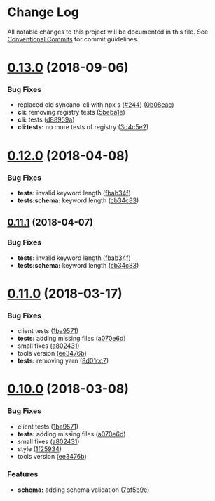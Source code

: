 # Change Log

All notable changes to this project will be documented in this file.
See [Conventional Commits](https://conventionalcommits.org) for commit guidelines.

<a name="0.13.0"></a>
# [0.13.0](https://github.com/Syncano/syncano-node/compare/v0.12.1...v0.13.0) (2018-09-06)


### Bug Fixes

* replaced old syncano-cli with npx s ([#244](https://github.com/Syncano/syncano-node/issues/244)) ([0b08eac](https://github.com/Syncano/syncano-node/commit/0b08eac))
* **cli:** removing registry tests ([5beba1e](https://github.com/Syncano/syncano-node/commit/5beba1e))
* **cli:** tests ([d88959a](https://github.com/Syncano/syncano-node/commit/d88959a))
* **cli:tests:** no more tests of registry ([3d4c5e2](https://github.com/Syncano/syncano-node/commit/3d4c5e2))




<a name="0.12.0"></a>
# [0.12.0](https://github.com/Syncano/syncano-node/compare/v0.11.0...v0.12.0) (2018-04-08)


### Bug Fixes

* **tests:** invalid keyword length ([fbab34f](https://github.com/Syncano/syncano-node/commit/fbab34f))
* **tests:schema:** keyword length ([cb34c83](https://github.com/Syncano/syncano-node/commit/cb34c83))




<a name="0.11.1"></a>
## [0.11.1](https://github.com/Syncano/syncano-node/compare/v0.11.0...v0.11.1) (2018-04-07)


### Bug Fixes

* **tests:** invalid keyword length ([fbab34f](https://github.com/Syncano/syncano-node/commit/fbab34f))
* **tests:schema:** keyword length ([cb34c83](https://github.com/Syncano/syncano-node/commit/cb34c83))




<a name="0.11.0"></a>
# [0.11.0](https://github.com/Syncano/syncano-node/compare/v0.9.3...v0.11.0) (2018-03-17)


### Bug Fixes

* client tests ([1ba9571](https://github.com/Syncano/syncano-node/commit/1ba9571))
* **tests:** adding missing files ([a070e6d](https://github.com/Syncano/syncano-node/commit/a070e6d))
* small fixes ([a802431](https://github.com/Syncano/syncano-node/commit/a802431))
* tools version ([ee3476b](https://github.com/Syncano/syncano-node/commit/ee3476b))
* **tests:** removing yarn ([8d01cc7](https://github.com/Syncano/syncano-node/commit/8d01cc7))




<a name="0.10.0"></a>
# [0.10.0](https://github.com/Syncano/syncano-node/compare/v0.9.3...v0.10.0) (2018-03-08)


### Bug Fixes

* client tests ([1ba9571](https://github.com/Syncano/syncano-node/commit/1ba9571))
* **tests:** adding missing files ([a070e6d](https://github.com/Syncano/syncano-node/commit/a070e6d))
* small fixes ([a802431](https://github.com/Syncano/syncano-node/commit/a802431))
* style ([1f25934](https://github.com/Syncano/syncano-node/commit/1f25934))
* tools version ([ee3476b](https://github.com/Syncano/syncano-node/commit/ee3476b))


### Features

* **schema:** adding schema validation ([7bf5b9e](https://github.com/Syncano/syncano-node/commit/7bf5b9e))
